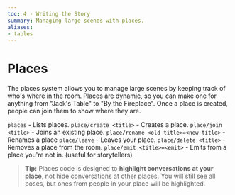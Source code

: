 ```yaml
---
toc: 4 - Writing the Story
summary: Managing large scenes with places.
aliases:
- tables
---
```

# Places

The places system allows you to manage large scenes by keeping track of who's where in the room.  Places are dynamic, so you can make one for anything from "Jack's Table" to "By the Fireplace".  Once a place is created, people can join them to show where they are.

`places` - Lists places.
`place/create <title>` - Creates a place.
`place/join <title>` - Joins an existing place.
`place/rename <old title>=<new title>` - Renames a place
`place/leave` - Leaves your place.
`place/delete <title>` - Removes a place from the room.
`place/emit <title>=<emit>` - Emits from a place you're not in. (useful for storytellers)

> **Tip:** Places code is designed to **highlight conversations at your place**, not hide conversations at other places.  You will still see all poses, but ones from people in your place will be highlighted.
